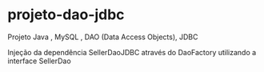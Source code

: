 # projeto-dao-jdbc
Projeto Java , MySQL , DAO (Data Access Objects), JDBC


Injeção da dependência SellerDaoJDBC através do DaoFactory utilizando a interface SellerDao